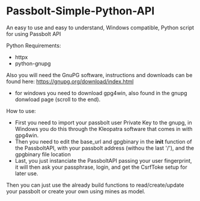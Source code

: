 # Passbolt-Simple-Python-API
An easy to use and easy to understand, Windows compatible, Python script for using Passbolt API

Python Requirements: 
- httpx
- python-gnupg

Also you will need the GnuPG software, instructions and downloads can be found here:
https://gnupg.org/download/index.html
* for windows you need to download gpg4win, also found in the gnupg donwload page (scroll to the end). 

How to use:
- First you need to import your passbolt user Private Key to the gnupg, in Windows you do this through the Kleopatra software that comes in with gpg4win.
- Then you need to edit the base_url and gpgbinary in the __init__ function of the PassboltAPI, with your passbolt address (withou the last '/'), and the gpgbinary file location
- Last, you just instanciate the PassboltAPI passing your user fingerprint, it will then ask your passphrase, login, and get the CsrfToke setup for later use.

Then you can just use the already build functions to read/create/update your passbolt or create your own using mines as model. 
